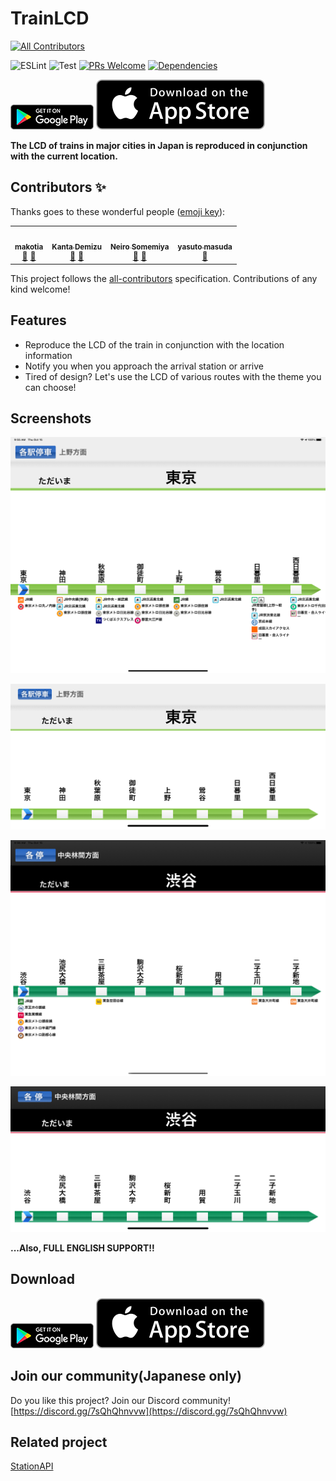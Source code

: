 # TrainLCD

<!-- ALL-CONTRIBUTORS-BADGE:START - Do not remove or modify this section -->

[![All Contributors](https://img.shields.io/badge/all_contributors-4-orange.svg?style=flat-square)](#contributors-)

<!-- ALL-CONTRIBUTORS-BADGE:END -->

![ESLint](https://github.com/TinyKitten/TrainLCD/workflows/ESLint/badge.svg)
![Test](https://github.com/TinyKitten/TrainLCD/workflows/Jest/badge.svg)
[![PRs Welcome](https://img.shields.io/badge/PRs-welcome-brightgreen.svg?style=flat-square)](http://makeapullrequest.com)
[![Dependencies](https://david-dm.org/TinyKitten/TrainLCD.svg)](https://david-dm.org/TinyKitten/TrainLCD)

[![Google Play](.github/images/googleplay.png)](https://play.google.com/store/apps/details?id=me.tinykitten.trainlcd)
[![App Store](.github/images/appstore.svg)](https://apps.apple.com/jp/app/trainlcd/id1486355943)

**The LCD of trains in major cities in Japan is reproduced in conjunction with the current location.**

## Contributors ✨

Thanks goes to these wonderful people ([emoji key](https://allcontributors.org/docs/en/emoji-key)):

<!-- ALL-CONTRIBUTORS-LIST:START - Do not remove or modify this section -->
<!-- prettier-ignore-start -->
<!-- markdownlint-disable -->
<table>
  <tr>
    <td align="center"><a href="https://github.com/makotia"><img src="https://avatars.githubusercontent.com/u/22451396?v=4?s=100" width="100px;" alt=""/><br /><sub><b>makotia</b></sub></a><br /><a href="https://github.com/TrainLCD/MobileApp/commits?author=makotia" title="Documentation">📖</a> <a href="#userTesting-makotia" title="User Testing">📓</a></td>
    <td align="center"><a href="https://sw-saturn.dev"><img src="https://avatars.githubusercontent.com/u/20313668?v=4?s=100" width="100px;" alt=""/><br /><sub><b>Kanta Demizu</b></sub></a><br /><a href="#data-Sw-Saturn" title="Data">🔣</a> <a href="#userTesting-Sw-Saturn" title="User Testing">📓</a></td>
    <td align="center"><a href="https://neiro.work"><img src="https://avatars.githubusercontent.com/u/31317056?v=4?s=100" width="100px;" alt=""/><br /><sub><b>Neiro Somemiya</b></sub></a><br /><a href="#userTesting-nirsmmy" title="User Testing">📓</a> <a href="#data-nirsmmy" title="Data">🔣</a></td>
    <td align="center"><a href="https://github.com/kokoa0429"><img src="https://avatars.githubusercontent.com/u/17563842?v=4?s=100" width="100px;" alt=""/><br /><sub><b>yasuto masuda</b></sub></a><br /><a href="#userTesting-kokoa0429" title="User Testing">📓</a></td>
  </tr>
</table>

<!-- markdownlint-restore -->
<!-- prettier-ignore-end -->

<!-- ALL-CONTRIBUTORS-LIST:END -->

This project follows the [all-contributors](https://github.com/all-contributors/all-contributors) specification. Contributions of any kind welcome!

## Features

- Reproduce the LCD of the train in conjunction with the location information
- Notify you when you approach the arrival station or arrive
- Tired of design? Let's use the LCD of various routes with the theme you can choose!

## Screenshots

![Screenshot 1](.github/images/screenshot1.png)

![Screenshot 2](.github/images/screenshot2.png)

![Screenshot 3](.github/images/screenshot3.png)

![Screenshot 4](.github/images/screenshot4.png)

**...Also, FULL ENGLISH SUPPORT!!**

## Download

[![Google Play](.github/images/googleplay.png)](https://play.google.com/store/apps/details?id=me.tinykitten.trainlcd)
[![App Store](.github/images/appstore.svg)](https://apps.apple.com/jp/app/trainlcd/id1486355943)

## Join our community(Japanese only)

Do you like this project? Join our Discord community!
[https://discord.gg/7sQhQhnvvw](https://discord.gg/7sQhQhnvvw)

## Related project

[StationAPI](https://github.com/TinyKitten/StationAPI)
